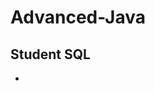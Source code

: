 # Advanced-Java

## Student SQL
<ul><li><a href = "https://github.com/Sabari-rv/Advanced-Java/blob/main/Student_SQL/src/student_sql/Student_SQL.java"></a></li></ul>